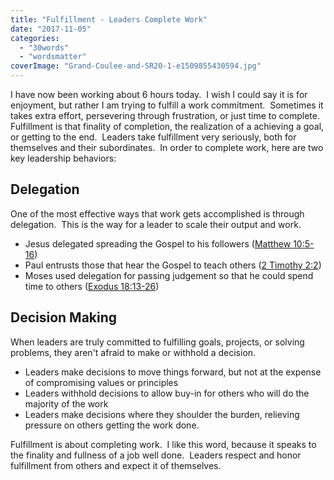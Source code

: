 ```yaml
---
title: "Fulfillment - Leaders Complete Work"
date: "2017-11-05"
categories: 
  - "30words"
  - "wordsmatter"
coverImage: "Grand-Coulee-and-SR20-1-e1509855430594.jpg"
---
```


I have now been working about 6 hours today.  I wish I could say it is for enjoyment, but rather I am trying to fulfill a work commitment.  Sometimes it takes extra effort, persevering through frustration, or just time to complete.  Fulfillment is that finality of completion, the realization of a achieving a goal, or getting to the end.  Leaders take fulfillment very seriously, both for themselves and their subordinates.  In order to complete work, here are two key leadership behaviors:

## Delegation

One of the most effective ways that work gets accomplished is through delegation.  This is the way for a leader to scale their output and work.

- Jesus delegated spreading the Gospel to his followers ([Matthew 10:5-16](https://www.biblegateway.com/passage/?search=Matthew+10&version=ESV))
- Paul entrusts those that hear the Gospel to teach others ([2 Timothy 2:2](https://www.biblegateway.com/passage/?search=2+Timothy+2%3A2&version=ESV))
- Moses used delegation for passing judgement so that he could spend time to others ([Exodus 18:13-26](https://www.biblegateway.com/passage/?search=Exodus+18%3A13-26&version=ESV))

## Decision Making

When leaders are truly committed to fulfilling goals, projects, or solving problems, they aren't afraid to make or withhold a decision.

- Leaders make decisions to move things forward, but not at the expense of compromising values or principles
- Leaders withhold decisions to allow buy-in for others who will do the majority of the work
- Leaders make decisions where they shoulder the burden, relieving pressure on others getting the work done.

Fulfillment is about completing work.  I like this word, because it speaks to the finality and fullness of a job well done.  Leaders respect and honor fulfillment from others and expect it of themselves.
